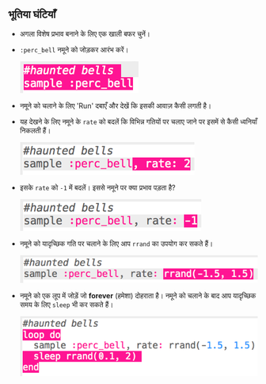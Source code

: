 ## भूतिया घंटियाँ

+ अगला विशेष प्रभाव बनाने के लिए एक खाली बफर चुनें।

+ `:perc_bell` नमूने को जोड़कर आरंभ करें।
    
    ![स्क्रीनशॉट](images/effects-bells-sample.png)

+ नमूने को चलाने के लिए 'Run' दबाएँ और देखें कि इसकी आवाज़ कैसी लगती है।

+ यह देखने के लिए नमूने के `rate` को बदलें कि विभिन्न गतियों पर चलाए जाने पर इसमें से कैसी ध्वनियाँ निकलती हैं।
    
    ![स्क्रीनशॉट](images/effects-bells-rate-high.png)

+ इसके `rate` को `-1` में बदलें। इससे नमूने पर क्या प्रभाव पड़ता है?
    
    ![स्क्रीनशॉट](images/effects-bells-rate-negative.png)

+ नमूने को यादृच्छिक गति पर चलाने के लिए आप `rrand` का उपयोग कर सकते हैं।
    
    ![स्क्रीनशॉट](images/effects-bells-rate-random.png)

+ नमूने को एक लूप में जोड़ें जो **forever** (हमेशा) दोहराता है। नमूने को चलाने के बाद आप यादृच्छिक समय के लिए `sleep` भी कर सकते हैं।
    
    ![स्क्रीनशॉट](images/effects-bells-repeat-random.png)